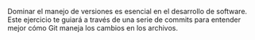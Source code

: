 Dominar el manejo de versiones es esencial en el desarrollo de software. 
Este ejercicio te guiará a través de una serie de commits para entender 
mejor cómo Git maneja los cambios en los archivos.
